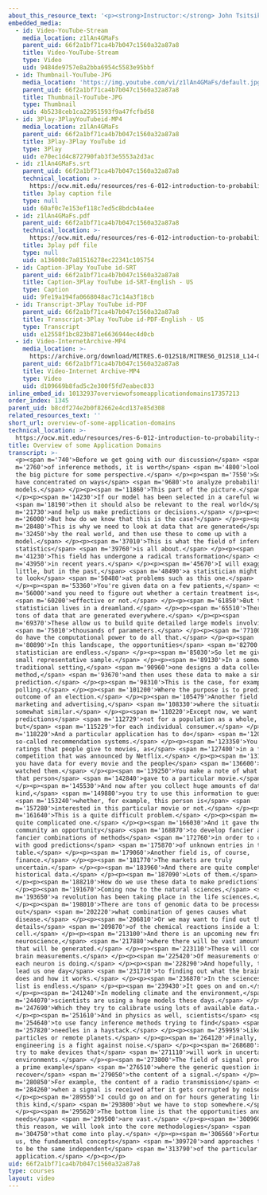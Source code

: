 ```yaml
---
about_this_resource_text: '<p><strong>Instructor:</strong> John Tsitsiklis</p>'
embedded_media:
  - id: Video-YouTube-Stream
    media_location: z1lAn4GMaFs
    parent_uid: 66f2a1bf71ca4b7b047c1560a32a87a8
    title: Video-YouTube-Stream
    type: Video
    uid: 9484de9757e8a2bba6954c5583e95bbf
  - id: Thumbnail-YouTube-JPG
    media_location: 'https://img.youtube.com/vi/z1lAn4GMaFs/default.jpg'
    parent_uid: 66f2a1bf71ca4b7b047c1560a32a87a8
    title: Thumbnail-YouTube-JPG
    type: Thumbnail
    uid: 4b5238ceb1ca22951593f9a47fcfbd58
  - id: 3Play-3PlayYouTubeid-MP4
    media_location: z1lAn4GMaFs
    parent_uid: 66f2a1bf71ca4b7b047c1560a32a87a8
    title: 3Play-3Play YouTube id
    type: 3Play
    uid: e70ec1d4c872790fab3f3e5553a2d3ac
  - id: z1lAn4GMaFs.srt
    parent_uid: 66f2a1bf71ca4b7b047c1560a32a87a8
    technical_location: >-
      https://ocw.mit.edu/resources/res-6-012-introduction-to-probability-spring-2018/part-ii-inference-limit-theorems/overview-of-some-application-domains/z1lAn4GMaFs.srt
    title: 3play caption file
    type: null
    uid: 60af0c7e153ef118c7ed5c8bdcb4a4ee
  - id: z1lAn4GMaFs.pdf
    parent_uid: 66f2a1bf71ca4b7b047c1560a32a87a8
    technical_location: >-
      https://ocw.mit.edu/resources/res-6-012-introduction-to-probability-spring-2018/part-ii-inference-limit-theorems/overview-of-some-application-domains/z1lAn4GMaFs.pdf
    title: 3play pdf file
    type: null
    uid: a136008c7a81516278ec22341c105754
  - id: Caption-3Play YouTube id-SRT
    parent_uid: 66f2a1bf71ca4b7b047c1560a32a87a8
    title: Caption-3Play YouTube id-SRT-English - US
    type: Caption
    uid: 9fe19a194fa0668048ac71c14a3f18cb
  - id: Transcript-3Play YouTube id-PDF
    parent_uid: 66f2a1bf71ca4b7b047c1560a32a87a8
    title: Transcript-3Play YouTube id-PDF-English - US
    type: Transcript
    uid: e12558f1bc823b871e6636944ec4d0cb
  - id: Video-InternetArchive-MP4
    media_location: >-
      https://archive.org/download/MITRES.6-012S18/MITRES6_012S18_L14-02_300k.mp4
    parent_uid: 66f2a1bf71ca4b7b047c1560a32a87a8
    title: Video-Internet Archive-MP4
    type: Video
    uid: d109669b8fad5c2e300f5fd7eabec833
inline_embed_id: 10132937overviewofsomeapplicationdomains17357213
order_index: 1345
parent_uid: b8cdf274e2b0f82662e4cd137e85d308
related_resources_text: ''
short_url: overview-of-some-application-domains
technical_location: >-
  https://ocw.mit.edu/resources/res-6-012-introduction-to-probability-spring-2018/part-ii-inference-limit-theorems/overview-of-some-application-domains
title: Overview of some Application Domains
transcript: >-
  <p><span m='740'>Before we get going with our discussion</span> <span
  m='2760'>of inference methods, it is worth</span> <span m='4800'>looking at
  the big picture for some perspective.</span> </p><p><span m='7550'>So far, we
  have concentrated on ways</span> <span m='9680'>to analyze probability
  models.</span> </p><p><span m='11860'>This part of the picture.</span>
  </p><p><span m='14230'>If our model has been selected in a careful way,</span>
  <span m='18190'>then it should also be relevant to the real world</span> <span
  m='21730'>and help us make predictions or decisions.</span> </p><p><span
  m='26000'>But how do we know that this is the case?</span> </p><p><span
  m='28480'>This is why we need to look at data that are generated</span> <span
  m='32450'>by the real world, and then use these to come up with a
  model.</span> </p><p><span m='37010'>This is what the field of inference and
  statistics</span> <span m='39760'>is all about.</span> </p><p><span
  m='41230'>This field has undergone a radical transformation</span> <span
  m='43950'>in recent years.</span> </p><p><span m='45670'>I will exaggerate a
  little, but in the past,</span> <span m='48490'>a statistician might be called
  to look</span> <span m='50480'>at problems such as this one.</span>
  </p><p><span m='53360'>You're given data on a few patients,</span> <span
  m='56000'>and you need to figure out whether a certain treatment is</span>
  <span m='60200'>effective or not.</span> </p><p><span m='61850'>But today, a
  statistician lives in a dreamland.</span> </p><p><span m='65510'>There are
  tons of data that are generated everywhere.</span> </p><p><span
  m='69370'>These allow us to build quite detailed large models involving</span>
  <span m='75010'>thousands of parameters.</span> </p><p><span m='77100'>And we
  do have the computational power to do all that.</span> </p><p><span
  m='80890'>In this landscape, the opportunities</span> <span m='82700'>for a
  statistician are endless.</span> </p><p><span m='85030'>So let me give you a
  small representative sample.</span> </p><p><span m='89130'>In a somewhat
  traditional setting,</span> <span m='90960'>one designs a data collection
  method,</span> <span m='93670'>and then uses these data to make a simple
  prediction.</span> </p><p><span m='98310'>This is the case, for example, in
  polling.</span> </p><p><span m='101200'>Where the purpose is to predict the
  outcome of an election.</span> </p><p><span m='105479'>Another field is
  marketing and advertising,</span> <span m='108330'>where the situation is
  somewhat similar.</span> </p><p><span m='110220'>Except now, we want to make
  predictions</span> <span m='112729'>not for a population as a whole,
  but</span> <span m='115229'>for each individual consumer.</span> </p><p><span
  m='118220'>And a particular application has to do</span> <span m='120260'>with
  so-called recommendation systems.</span> </p><p><span m='123350'>You collect
  ratings that people give to movies, as</span> <span m='127400'>in a famous
  competition that was announced by Netflix.</span> </p><p><span m='131550'>So
  you have data for every movie and the people</span> <span m='136600'>who have
  watched them.</span> </p><p><span m='139250'>You make a note of what rating
  that person</span> <span m='142840'>gave to a particular movie.</span>
  </p><p><span m='145530'>And now after you collect huge amounts of data of this
  kind,</span> <span m='149880'>you try to use this information to guess</span>
  <span m='153240'>whether, for example, this person is</span> <span
  m='157280'>interested in this particular movie or not.</span> </p><p><span
  m='161640'>This is a quite difficult problem.</span> </p><p><span m='164060'>A
  quite complicated one.</span> </p><p><span m='166030'>And it gave the
  community an opportunity</span> <span m='168870'>to develop fancier and
  fancier combinations of methods</span> <span m='172760'>in order to come up
  with good predictions</span> <span m='175870'>of unknown entries in this
  table.</span> </p><p><span m='179060'>Another field is, of course,
  finance.</span> </p><p><span m='181770'>The markets are truly
  uncertain.</span> </p><p><span m='183960'>And there are quite complete
  historical data.</span> </p><p><span m='187090'>Lots of them.</span>
  </p><p><span m='188210'>How do we use these data to make predictions?</span>
  </p><p><span m='191670'>Coming now to the natural sciences,</span> <span
  m='193650'>a revolution has been taking place in the life sciences.</span>
  </p><p><span m='198010'>There are tons of genomic data to be processed to find
  out</span> <span m='202220'>what combination of genes causes what
  disease.</span> </p><p><span m='206810'>Or we may want to find out the
  details</span> <span m='209870'>of the chemical reactions inside a living
  cell.</span> </p><p><span m='213100'>And there is an upcoming new frontier,
  neuroscience,</span> <span m='217880'>where there will be vast amounts of data
  that will be generated.</span> </p><p><span m='223110'>These will consist of
  brain measurements.</span> </p><p><span m='225420'>Of measurements of what
  each neuron is doing.</span> </p><p><span m='228290'>And hopefully, these will
  lead us one day</span> <span m='231710'>to finding out what the brain really
  does and how it works.</span> </p><p><span m='236870'>In the sciences, the
  list is endless.</span> </p><p><span m='239430'>It goes on and on.</span>
  </p><p><span m='241240'>In modeling climate and the environment,</span> <span
  m='244070'>scientists are using a huge models these days.</span> </p><p><span
  m='247690'>Which they try to calibrate using lots of available data.</span>
  </p><p><span m='251610'>And in physics as well, scientists</span> <span
  m='254640'>to use fancy inference methods trying to find</span> <span
  m='257820'>needles in a haystack.</span> </p><p><span m='259959'>Like rare
  particles or remote planets.</span> </p><p><span m='264120'>Finally,
  engineering is a fight against noise.</span> </p><p><span m='268680'>Engineers
  try to make devices that</span> <span m='271110'>will work in uncertain
  environments.</span> </p><p><span m='273800'>The field of signal processing is
  a prime example</span> <span m='276510'>where the generic question is to
  recover</span> <span m='279050'>the content of a signal.</span> </p><p><span
  m='280850'>For example, the content of a radio transmission</span> <span
  m='284260'>when a signal is received after it gets corrupted by noise.</span>
  </p><p><span m='289550'>I could go on and on for hours generating lists of
  this kind,</span> <span m='293800'>but we have to stop somewhere.</span>
  </p><p><span m='295620'>The bottom line is that the opportunities and the
  needs</span> <span m='299500'>are vast.</span> </p><p><span m='300960'>For
  this reason, we will look into the core methodologies</span> <span
  m='304750'>that come into play.</span> </p><p><span m='306560'>Fortunately for
  us, the fundamental concepts</span> <span m='309720'>and approaches turn out
  to be the same independent</span> <span m='313790'>of the particular
  application.</span> </p><p></p>
uid: 66f2a1bf71ca4b7b047c1560a32a87a8
type: courses
layout: video
---
```

